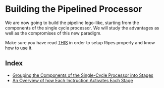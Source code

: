 # Building the Pipelined Processor

We are now going to build the pipeline lego-like, starting from the components of the single cycle processor. We will study the advantages as well as the compromises of this new paradigm.

Make sure you have read [THIS](./5.3.2_ripes.md) in order to setup Ripes properly and know how to use it.

## Index

- [Grouping the Components of the Single-Cycle Processor into Stages](./3.1_from_singlecycle.md)
- [An Overview of how Each Inctruction Activates Each Stage](./3.2_stages.md)